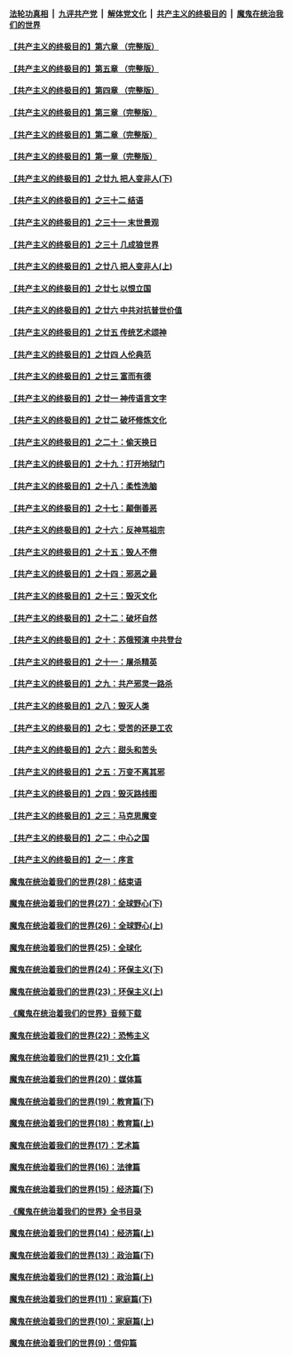 ####  [法轮功真相](../../../../basic/blob/master/README.md?t=06171931) &nbsp;|&nbsp; [九评共产党](../../../../9ping.md/blob/master/README.md?t=06171931) &nbsp;|&nbsp; [解体党文化](../../../../jtdwh.md/blob/master/README.md?t=06171931)  &nbsp;|&nbsp; [共产主义的终极目的](../../../../gczydzjmd.md/blob/master/README.md?t=06171931) &nbsp;|&nbsp; [魔鬼在统治我们的世界](../../../../mgztzwmdsj.md/blob/master/README.md?t=06171931) 

#### [【共产主义的终极目的】第六章 （完整版）](../pages/nsc422/n11428913.md?t=06171931) 

#### [【共产主义的终极目的】第五章 （完整版）](../pages/nsc422/n11428912.md?t=06171931) 

#### [【共产主义的终极目的】第四章 （完整版）](../pages/nsc422/n11428907.md?t=06171931) 

#### [【共产主义的终极目的】第三章（完整版）](../pages/nsc422/n11428848.md?t=06171931) 

#### [【共产主义的终极目的】第二章（完整版）](../pages/nsc422/n11428831.md?t=06171931) 

#### [【共产主义的终极目的】第一章（完整版）](../pages/nsc422/n11417651.md?t=06171931) 

#### [【共产主义的终极目的】之廿九 把人变非人(下)](../pages/nsc422/n11344140.md?t=06171931) 

#### [【共产主义的终极目的】之三十二 结语](../pages/nsc422/n11360535.md?t=06171931) 

#### [【共产主义的终极目的】之三十一 末世景观](../pages/nsc422/n11351129.md?t=06171931) 

#### [【共产主义的终极目的】之三十 几成狼世界](../pages/nsc422/n11348280.md?t=06171931) 

#### [【共产主义的终极目的】之廿八 把人变非人(上)](../pages/nsc422/n11340492.md?t=06171931) 

#### [【共产主义的终极目的】之廿七 以恨立国](../pages/nsc422/n11336944.md?t=06171931) 

#### [【共产主义的终极目的】之廿六 中共对抗普世价值](../pages/nsc422/n11324785.md?t=06171931) 

#### [【共产主义的终极目的】之廿五 传统艺术颂神](../pages/nsc422/n11296396.md?t=06171931) 

#### [【共产主义的终极目的】之廿四 人伦典范](../pages/nsc422/n11296397.md?t=06171931) 

#### [【共产主义的终极目的】之廿三 富而有德](../pages/nsc422/n11283598.md?t=06171931) 

#### [【共产主义的终极目的】之廿一 神传语言文字](../pages/nsc422/n11263265.md?t=06171931) 

#### [【共产主义的终极目的】之廿二 破坏修炼文化](../pages/nsc422/n11245728.md?t=06171931) 

#### [【共产主义的终极目的】之二十：偷天换日](../pages/nsc422/n11238846.md?t=06171931) 

#### [【共产主义的终极目的】之十九：打开地狱门](../pages/nsc422/n11206376.md?t=06171931) 

#### [【共产主义的终极目的】之十八：柔性洗脑](../pages/nsc422/n11199994.md?t=06171931) 

#### [【共产主义的终极目的】之十七：颠倒善恶](../pages/nsc422/n11179782.md?t=06171931) 

#### [【共产主义的终极目的】之十六：反神骂祖宗](../pages/nsc422/n11166798.md?t=06171931) 

#### [【共产主义的终极目的】之十五：毁人不倦](../pages/nsc422/n11166792.md?t=06171931) 

#### [【共产主义的终极目的】之十四：邪恶之最](../pages/nsc422/n11150249.md?t=06171931) 

#### [【共产主义的终极目的】之十三：毁灭文化](../pages/nsc422/n11135227.md?t=06171931) 

#### [【共产主义的终极目的】之十二：破坏自然](../pages/nsc422/n11135214.md?t=06171931) 

#### [【共产主义的终极目的】之十：苏俄预演 中共登台](../pages/nsc422/n11118424.md?t=06171931) 

#### [【共产主义的终极目的】之十一：屠杀精英](../pages/nsc422/n11118442.md?t=06171931) 

#### [【共产主义的终极目的】之九：共产邪灵一路杀](../pages/nsc422/n11114139.md?t=06171931) 

#### [【共产主义的终极目的】之八：毁灭人类](../pages/nsc422/n11108503.md?t=06171931) 

#### [【共产主义的终极目的】之七：受苦的还是工农](../pages/nsc422/n11101809.md?t=06171931) 

#### [【共产主义的终极目的】之六：甜头和苦头](../pages/nsc422/n11096971.md?t=06171931) 

#### [【共产主义的终极目的】之五：万变不离其邪](../pages/nsc422/n11091285.md?t=06171931) 

#### [【共产主义的终极目的】之四：毁灭路线图](../pages/nsc422/n11086284.md?t=06171931) 

#### [【共产主义的终极目的】之三：马克思魔变](../pages/nsc422/n11061941.md?t=06171931) 

#### [【共产主义的终极目的】之二：中心之国](../pages/nsc422/n11047728.md?t=06171931) 

#### [【共产主义的终极目的】之一：序言](../pages/nsc422/n11086077.md?t=06171931) 

#### [魔鬼在统治着我们的世界(28)：结束语](../pages/nsc422/n10936246.md?t=06171931) 

#### [魔鬼在统治着我们的世界(27)：全球野心(下)](../pages/nsc422/n10928319.md?t=06171931) 

#### [魔鬼在统治着我们的世界(26)：全球野心(上)](../pages/nsc422/n10900318.md?t=06171931) 

#### [魔鬼在统治着我们的世界(25)：全球化](../pages/nsc422/n10788205.md?t=06171931) 

#### [魔鬼在统治着我们的世界(24)：环保主义(下)](../pages/nsc422/n10695307.md?t=06171931) 

#### [魔鬼在统治着我们的世界(23)：环保主义(上)](../pages/nsc422/n10688613.md?t=06171931) 

#### [《魔鬼在统治着我们的世界》音频下载](../pages/nsc422/n10635553.md?t=06171931) 

#### [魔鬼在统治着我们的世界(22)：恐怖主义](../pages/nsc422/n10614727.md?t=06171931) 

#### [魔鬼在统治着我们的世界(21)：文化篇](../pages/nsc422/n10597706.md?t=06171931) 

#### [魔鬼在统治着我们的世界(20)：媒体篇](../pages/nsc422/n10586579.md?t=06171931) 

#### [魔鬼在统治着我们的世界(19)：教育篇(下)](../pages/nsc422/n10564808.md?t=06171931) 

#### [魔鬼在统治着我们的世界(18)：教育篇(上)](../pages/nsc422/n10526970.md?t=06171931) 

#### [魔鬼在统治着我们的世界(17)：艺术篇](../pages/nsc422/n10499093.md?t=06171931) 

#### [魔鬼在统治着我们的世界(16)：法律篇](../pages/nsc422/n10485969.md?t=06171931) 

#### [魔鬼在统治着我们的世界(15)：经济篇(下)](../pages/nsc422/n10469975.md?t=06171931) 

#### [《魔鬼在统治着我们的世界》全书目录](../pages/nsc422/n10464261.md?t=06171931) 

#### [魔鬼在统治着我们的世界(14)：经济篇(上)](../pages/nsc422/n10457370.md?t=06171931) 

#### [魔鬼在统治着我们的世界(13)：政治篇(下)](../pages/nsc422/n10448270.md?t=06171931) 

#### [魔鬼在统治着我们的世界(12)：政治篇(上)](../pages/nsc422/n10444576.md?t=06171931) 

#### [魔鬼在统治着我们的世界(11)：家庭篇(下)](../pages/nsc422/n10440961.md?t=06171931) 

#### [魔鬼在统治着我们的世界(10)：家庭篇(上)](../pages/nsc422/n10435448.md?t=06171931) 

#### [魔鬼在统治着我们的世界(9)：信仰篇](../pages/nsc422/n10432159.md?t=06171931) 

